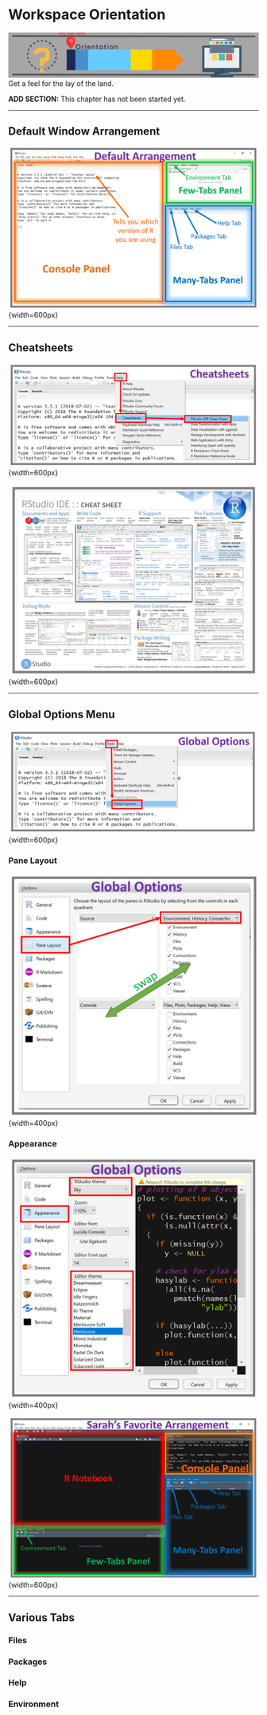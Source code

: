 # Workspace Orientation

![](images/orient.png)
Get a feel for the lay of the land.



<div class="rmdconstruct">
<p><strong>ADD SECTION:</strong> This chapter has not been started yet.</p>
</div>

-----------------------

## Default Window Arrangement

![](images/panel_arrange_default.PNG){width=600px}



-----------------------

## Cheatsheets

![](images/menu_cheatsheets.PNG){width=600px}


![](images/cheatsheet_rstudio.PNG){width=600px}


-----------------------

## Global Options Menu

![](images/menu_global_options.PNG){width=600px}


### Pane Layout


![](images/window_global_options_arrange.PNG){width=400px}


### Appearance


![](images/window_global_options_apperance.PNG){width=400px}




![](images/panel_arrange_sarah.PNG){width=600px}


-----------------------

## Various Tabs


### Files


### Packages


### Help 


### Environment



